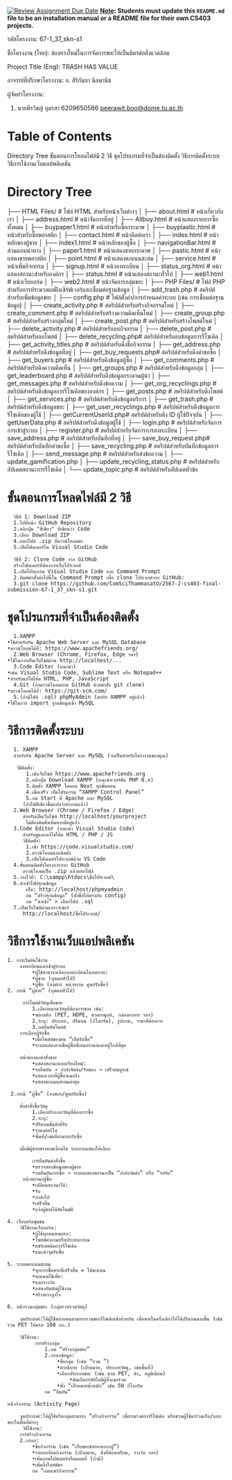 [![Review Assignment Due Date](https://classroom.github.com/assets/deadline-readme-button-22041afd0340ce965d47ae6ef1cefeee28c7c493a6346c4f15d667ab976d596c.svg)](https://classroom.github.com/a/w8H8oomW)
**<ins>Note</ins>: Students must update this `README.md` file to be an installation manual or a README file for their own CS403 projects.**

รหัสโครงงาน: 67-1_37_skn-s1

ชื่อโครงงาน (ไทย): ช่องทางใหม่ในการจัดการขยะให้เป็นมิตรต่อสิ่งแวดล้อม

Project Title (Eng): TRASH HAS VALUE

อาจารย์ที่ปรึกษาโครงงาน: อ. สิริกันยา นิลพานิช

ผู้จัดทำโครงงาน:
1. นายพีรวิชญ์ บุตรสา  6209650586  peerawit.boo@dome.tu.ac.th

   
# Table of Contents
   Directory Tree
   ขั้นตอนการโหลดไฟล์มี 2 วิธี
   ชุดโปรแกรมที่จำเป็นต้องติดตั้ง
   วิธีการติดตั้งระบบ
   วิธีการใช้งานเว็บแอปพลิเคชัน
# Directory Tree
   ├── HTML Files/             # ไฟล์ HTML สำหรับหน้าเว็บต่างๆ
│   ├── about.html          # หน้าเกี่ยวกับเรา
│   ├── address.html        # หน้าจัดการที่อยู่
│   ├── Allbuy.html         # หน้าแสดงรายการซื้อทั้งหมด 
│   ├── buypaper1.html      # หน้าสำหรับซื้อกระดาษ 
│   ├── buyplastic.html     # หน้าสำหรับซื้อพลาสติก 
│   ├── contact.html        # หน้าติดต่อเรา
│   ├── index.html          # หน้าหลักของผู้ขาย
│   ├── index1.html         # หน้าหลักของผู้ซื้อ
│   ├── navigationBar.html  # ส่วนแถบนำทาง 
│   ├── paper1.html         # หน้าแสดงขายกระดาษ
│   ├── pastic.html         # หน้าแสดงขายพลาสติก
│   ├── point.html          # หน้าแสดงคะแนนสะสม
│   ├── service.html        # หน้าเพิ่มกิจกกรม
│   ├── signup.html         # หน้าลงทะเบียน
│   ├── status_org.html     # หน้าแสดงสถานะสำหรับองค์กร
│   ├── status.html         # หน้าแสดงสถานะทั่วไป
│   ├── web1.html           # หน้าเว็บบอร์ด
│   ├── web2.html           # หน้าจัดการกลุ่มขยะ
│
├── PHP Files/              # ไฟล์ PHP สำหรับการประมวลผลฝั่งเซิร์ฟเวอร์และเชื่อมต่อฐานข้อมูล
│   ├── add_trash.php       # สคริปต์สำหรับเพิ่มข้อมูลขยะ
│   ├── config.php          # ไฟล์ตั้งค่า/การกำหนดค่าระบบ (เช่น การเชื่อมต่อฐานข้อมูล)
│   ├── create_activity.php # สคริปต์สำหรับสร้างกิจกรรมใหม่
│   ├── create_comment.php  # สคริปต์สำหรับสร้างความคิดเห็นใหม่
│   ├── create_group.php    # สคริปต์สำหรับสร้างกลุ่มใหม่
│   ├── create_post.php     # สคริปต์สำหรับสร้างโพสต์ใหม่
│   ├── delete_activity.php # สคริปต์สำหรับลบกิจกรรม
│   ├── delete_post.php     # สคริปต์สำหรับลบโพสต์
│   ├── delete_recycling.php# สคริปต์สำหรับลบข้อมูลการรีไซเคิล
│   ├── get_activity_titles.php # สคริปต์สำหรับดึงชื่อกิจกรรม
│   ├── get_address.php     # สคริปต์สำหรับดึงข้อมูลที่อยู่
│   ├── get_buy_requests.php# สคริปต์สำหรับดึงคำขอซื้อ
│   ├── get_buyers.php      # สคริปต์สำหรับดึงข้อมูลผู้ซื้อ
│   ├── get_comments.php    # สคริปต์สำหรับดึงความคิดเห็น
│   ├── get_groups.php      # สคริปต์สำหรับดึงข้อมูลกลุ่ม
│   ├── get_leaderboard.php # สคริปต์สำหรับดึงข้อมูลกระดานผู้นำ
│   ├── get_messages.php    # สคริปต์สำหรับดึงข้อความ
│   ├── get_org_recyclings.php # สคริปต์สำหรับดึงข้อมูลการรีไซเคิลขององค์กร
│   ├── get_posts.php       # สคริปต์สำหรับดึงโพสต์
│   ├── get_services.php    # สคริปต์สำหรับดึงข้อมูลบริการ
│   ├── get_trash.php       # สคริปต์สำหรับดึงข้อมูลขยะ
│   ├── get_user_recyclings.php # สคริปต์สำหรับดึงข้อมูลการรีไซเคิลของผู้ใช้
│   ├── getCurrentUserId.php# สคริปต์สำหรับดึง ID ผู้ใช้ปัจจุบัน
│   ├── getUserData.php     # สคริปต์สำหรับดึงข้อมูลผู้ใช้
│   ├── login.php           # สคริปต์สำหรับจัดการการเข้าสู่ระบบ
│   ├── register.php        # สคริปต์สำหรับจัดการการลงทะเบียน
│   ├── save_address.php    # สคริปต์สำหรับบันทึกที่อยู่
│   ├── save_buy_request.php# สคริปต์สำหรับบันทึกคำขอซื้อ
│   ├── save_recycling.php  # สคริปต์สำหรับบันทึกข้อมูลการรีไซเคิล
│   ├── send_message.php    # สคริปต์สำหรับส่งข้อความ
│   ├── update_gamification.php 
│   ├── update_recycling_status.php # สคริปต์สำหรับอัปเดตสถานะการรีไซเคิล
│   └── update_topic.php    # สคริปต์สำหรับอัปเดตหัวข้อ
   

# ขั้นตอนการโหลดไฟล์มี 2 วิธี
      วิธีที่ 1: Download ZIP
      1.ไปที่หน้า GitHub Repository
      2.คลิกปุ่ม "สีเขียว" ที่เขียนว่า Code
      3.เลือก Download ZIP
      4.แตกไฟล์ .zip ที่ดาวน์โหลดมา
      5.เปิดโฟลเดอร์ใน Visual Studio Code
   
      วิธีที่ 2: Clone Code จาก GitHub
      สร้างโฟลเดอร์ที่ต้องการเก็บโปรเจกต์
      1.เปิดโปรแกรม Visual Studio Code และ Command Prompt
      2.พิมพ์คำสั่งต่อไปนี้ใน Command Prompt เพื่อ clone โปรเจกต์จาก GitHub:
      3.git clone https://github.com/ComSciThammasatU/2567-2-cs403-final-submission-67-1_37_skn-s1.git
# ชุดโปรแกรมที่จำเป็นต้องติดตั้ง
      1.XAMPP
	•ใช้สำหรับรัน Apache Web Server และ MySQL Database
	•ดาวน์โหลดได้ที่: https://www.apachefriends.org/
      2.Web Browser (Chrome, Firefox, Edge ฯลฯ)
	•ใช้ในการเปิดเว็บไซต์ผ่าน http://localhost/...
      3.Code Editor (แนะนำ)
	•เช่น Visual Studio Code, Sublime Text หรือ Notepad++
	•สำหรับแก้ไขโค้ด HTML, PHP, JavaScript
      4.Git (ถ้าดาวน์โหลดผ่าน GitHub ด้วยคำสั่ง git clone)
	•ดาวน์โหลดได้ที่: https://git-scm.com/
      5.(ถ้ามีไฟล์ .sql) phpMyAdmin (มากับ XAMPP อยู่แล้ว)
	•ใช้ในการ import ฐานข้อมูลเข้า MySQL

# วิธีการติดตั้งระบบ
      1. XAMPP
      สำหรับรัน Apache Server และ MySQL (จำเป็นสำหรับโครงงานของคุณ)

       วิธีติดตั้ง:
	      1.เข้าเว็บไซต์ https://www.apachefriends.org
	      2.คลิกปุ่ม Download XAMPP (แนะนำเวอร์ชัน PHP 8.x)
	      3.ติดตั้ง XAMPP โดยกด Next ทุกขั้นตอน
	      4.เมื่อเสร็จ เปิดโปรแกรม “XAMPP Control Panel”
	      5.กด Start ที่ Apache และ MySQL
         (ถ้าไฟสีเขียวขึ้นแปลว่าทำงานแล้ว)
      2.Web Browser (Chrome / Firefox / Edge)
         สำหรับเปิดเว็บไซต์ http://localhost/yourproject
          ไม่ต้องติดตั้งเพิ่มหากมีอยู่แล้ว
      3.Code Editor (แนะนำ Visual Studio Code)
         สำหรับดูและแก้ไขโค้ด HTML / PHP / JS
         วิธีติดตั้ง:
	      1.เข้า https://code.visualstudio.com/
	      2.ดาวน์โหลดและติดตั้ง
	      3.เปิดโฟลเดอร์โปรเจกต์ด้วย VS Code
      4.ขั้นตอนติดตั้งโครงการจาก GitHub
         ดาวน์โหลดเป็น .zip แล้วแตกไฟล์
      5.วางไว้ที่: C:\xampp\htdocs\ชื่อโปรเจกต์\
      6.นำเข้าไฟล์ฐานข้อมูล
	      เปิด: http://localhost/phpmyadmin
	      กด “สร้างฐานข้อมูล” (ตั้งชื่อให้ตรงกับ config)
	      กด “นำเข้า” > เลือกไฟล์ .sql
      7.เปิดเว็บไซต์ผ่านเบราว์เซอร์
         http://localhost/ชื่อโปรเจกต์/
       
# วิธีการใช้งานเว็บแอปพลิเคชัน
	1. การเริ่มต้นใช้งาน
		ลงทะเบียนและเข้าสู่ระบบ
			•ผู้ใช้สามารถเลือกลงทะเบียนในบทบาท:
			•ผู้ขาย (บุคคลทั่วไป)
			•ผู้ซื้อ (องค์กร หน่วยงาน ศูนย์รับซื้อ)
	2. กรณี “ผู้ขาย” (บุคคลทั่วไป)

		 การโพสต์วัสดุเพื่อขาย
			1.เลือกหมวดวัสดุที่ต้องการขาย เช่น:
			•พลาสติก (PET, HDPE, ขวดยาคูลท์, กล่องอาหาร ฯลฯ)
			2.ระบุ: ประเภท, ปริมาณ (กิโลกรัม), รูปภาพ, ราคาที่ต้องการ
			3.กดยืนยันโพสต์
   		การเลือกผู้รับซื้อ
			•เมื่อโพสต์ของตน “เปิดรับซื้อ”
			•ระบบแสดงรายชื่อผู้ซื้อที่เสนอราคาและอยู่ใกล้ที่สุด

		หน้าสถานะคำสั่งขาย
			•แสดงสถานะแบบเรียลไทม์:
			•รอยืนยัน → กำลังจัดส่ง/รับของ → เสร็จสมบูรณ์
			•แสดงเวลาที่ผู้ซื้อจะมาถึง
			•แสดงคะแนนสะสมล่าสุด

	 3.กรณี “ผู้ซื้อ” (องค์กร/ศูนย์รับซื้อ)

		ตั้งคำสั่งซื้อวัสดุ
			1.เลือกประเภทวัสดุที่ต้องการซื้อ
			2.ระบุ:
			•ปริมาณขั้นต่ำที่รับ
			•ราคาต่อกิโล
			•พื้นที่/เขตที่สามารถรับซื้อ
  
		เมื่อมีผู้ขายตรงตามเงื่อนไข ระบบจะแสดงให้เลือก

			การยืนยันคำสั่งซื้อ
			•ตรวจสอบข้อมูลของผู้ขาย
			•กดยืนยันการซื้อ → ระบบแสดงสถานะเป็น “กำลังจัดส่ง” หรือ “รอรับ”
		 หน้าสถานะผู้ซื้อ
			•เปลี่ยนสถานะได้:
			•รับ
			•กำลังไป
			•เสร็จสิ้น
			•แจ้งผู้ขายได้อัตโนมัติ

	4. เว็บบอร์ดชุมชน
		วิธีใช้งานเว็บบอร์ด:
			•ผู้ใช้ทุกคนสามารถ:
			•โพสต์คำถามหรือประสบการณ
			•แชร์เทคนิคการรีไซเคิล
			•แนะนำจุดรับซื้อ

	5. ระบบคะแนนสะสม
			•ทุกการซื้อขายที่เสร็จสิ้น = ได้คะแนน
			•คะแนนใช้เพื่อ:
			•แลกรางวัล
			•แสดงอันดับผู้ใช้งาน
			•สร้างแรงจูงใจ

 	6. หน้ารวมกลุ่มขยะ (กลุ่มรวบรวมวัสดุ)

		จุดประสงค์:ให้ผู้ใช้หลายคนสามารถรวมขยะรีไซเคิลเข้าด้วยกัน เพื่อขายในครั้งเดียวให้ได้ปริมาณมากขึ้น (เช่น รวม PET ให้ครบ 100 กก.)

		วิธีใช้งาน:
			 การสร้างกลุ่ม
				1.กด “สร้างกลุ่มขยะ”
				2.กรอกข้อมูล:
					•ชื่อกลุ่ม (เช่น “รวม ”)
					•คำอธิบาย (เป้าหมาย, ประเภทวัสดุ, เขตพื้นที่)
					•เลือกประเภทขยะ (เช่น ขวด PET, ลัง, อลูมิเนียม)
     					•พิมเลือกรหัสไอดีผู้ที่จะมาร่วม
					•ตั้ง “เป้าหมายน้ำหนัก” เช่น 50 กิโลกรัม
				กด “ยืนยัน”

	หน้ากิจกรรม (Activity Page)

		จุดประสงค์:ให้ผู้ใช้หรือกลุ่มสามารถ “สร้างกิจกรรม” เพื่อรณรงค์การรีไซเคิล หรือชวนผู้ใช้มาร่วมเก็บ/แยกขยะในพื้นที่ต่างๆ
		 วิธีใช้งาน:
		การสร้างกิจกรรม
		2.กรอก:
			•ชื่อกิจกรรม (เช่น “เก็บขยะชายหาดบางปู”)
			•รายละเอียดกิจกรรม (เป้าหมาย, สิ่งที่ต้องเตรียม, รางวัล ฯลฯ)
			•เพิ่มภาพโปสเตอร์หรือแผนที่ (ถ้ามี)
 			•เพิ่มลิ้งใบสมัคร
			กด “เผยแพร่กิจกรรม”


